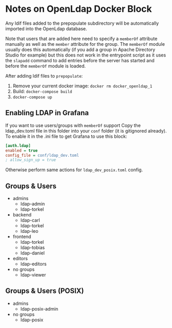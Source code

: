# Notes on OpenLdap Docker Block

Any ldif files added to the prepopulate subdirectory will be automatically imported into the OpenLdap database.

Note that users that are added here need to specify a `memberOf` attribute manually as well as the `member` attribute for the group. The `memberOf` module usually does this automatically (if you add a group in Apache Directory Studio for example) but this does not work in the entrypoint script as it uses the `slapadd` command to add entries before the server has started and before the `memberOf` module is loaded.

After adding ldif files to `prepopulate`:

1. Remove your current docker image: `docker rm docker_openldap_1`
2. Build: `docker-compose build`
3. `docker-compose up`

## Enabling LDAP in Grafana

If you want to use users/groups with `memberOf` support Copy the ldap_dev.toml file in this folder into your `conf` folder (it is gitignored already). To enable it in the .ini file to get Grafana to use this block:

```ini
[auth.ldap]
enabled = true
config_file = conf/ldap_dev.toml
; allow_sign_up = true
```

Otherwise perform same actions for `ldap_dev_posix.toml` config.

## Groups & Users

- admins
  - ldap-admin
  - ldap-torkel
- backend
  - ldap-carl
  - ldap-torkel
  - ldap-leo
- frontend
  - ldap-torkel
  - ldap-tobias
  - ldap-daniel
- editors
  - ldap-editors
- no groups
  - ldap-viewer


## Groups & Users (POSIX)

- admins
  - ldap-posix-admin
- no groups
  - ldap-posix
